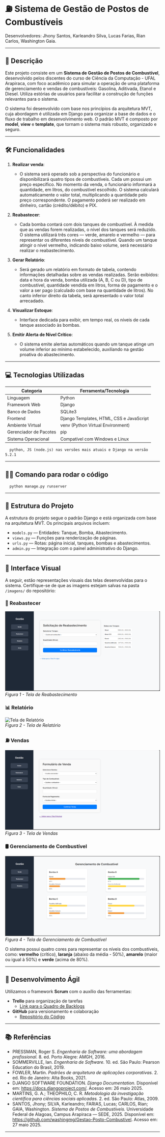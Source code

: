 # ⛽ Sistema de Gestão de Postos de Combustíveis

Desenvolvedores: Jhony Santos, Karleandro Silva, Lucas Farias, Rian Carlos, Washington Gaia.

---

## 📌 Descrição

Este projeto consiste em um **Sistema de Gestão de Postos de Combustível**, desenvolvido pelos discentes do curso de Ciência da Computação - UFAL Arapiraca, com foco acadêmico para simular a operação de uma plataforma de gerenciamento e vendas de combustíveis: Gasolina, Aditivada, Etanol e Diesel. Utiliza estórias de usuários para facilitar a construção de funções relevantes para o sistema.

O sistema foi desenvolvido com base nos princípios da arquitetura MVT, cuja abordagem é utilizada em Django para organizar a base de dados e o fluxo de trabalho em desenvolvimento web. O padrão MVT é composto por **model**, **view** e **template**, que tornam o sistema mais robusto, organizado e seguro.

---

## 🛠️ Funcionalidades

1. **Realizar venda**:
   - O sistema será operado sob a perspectiva do funcionário e disponibilizará quatro tipos de combustíveis. Cada um possui um preço específico. No momento da venda, o funcionário informará a quantidade, em litros, do combustível escolhido. O sistema calculará automaticamente o valor total, multiplicando a quantidade pelo preço correspondente. O pagamento poderá ser realizado em dinheiro, cartão (crédito/débito) e PIX.

2. **Reabastecer**:
   - Cada bomba contará com dois tanques de combustível. À medida que as vendas forem realizadas, o nível dos tanques será reduzido. O sistema utilizará três cores — verde, amarelo e vermelho — para representar os diferentes níveis de combustível. Quando um tanque atingir o nível vermelho, indicando baixo volume, será necessário realizar o reabastecimento.

3. **Gerar Relatório**:
   - Será gerado um relatório em formato de tabela, contendo informações detalhadas sobre as vendas realizadas. Serão exibidos: data e hora da venda, bomba utilizada (A, B, C ou D), tipo de combustível, quantidade vendida em litros, forma de pagamento e o valor a ser pago (calculado com base na quantidade de litros). No canto inferior direito da tabela, será apresentado o valor total arrecadado.

4. **Visualizar Estoque**:
   - Interface dedicada para exibir, em tempo real, os níveis de cada tanque associado às bombas.

5. **Emitir Alerta de Nível Crítico**:
   - O sistema emite alertas automáticos quando um tanque atinge um volume inferior ao mínimo estabelecido, auxiliando na gestão proativa do abastecimento.

---

## 💻 Tecnologias Utilizadas

| Categoria              | Ferramenta/Tecnologia                    |
|------------------------|------------------------------------------|
| Linguagem              | Python                                   |
| Framework Web          | Django                                   |
| Banco de Dados         | SQLite3                                  |
| Frontend               | Django Templates, HTML, CSS e JavaScript |
| Ambiente Virtual       | venv (Python Virtual Environment)        |
| Gerenciador de Pacotes | pip                                      |
| Sistema Operacional    | Compatível com Windows e Linux           |

      python, JS (node.js) nas versões mais atuais e Django na versão 5.2.1
---

## 👨‍💻 Comando para rodar o código

      python manage.py runserver

---

## 📂 Estrutura do Projeto

A estrutura do projeto segue o padrão Django e está organizada com base na arquitetura MVT. Os principais arquivos incluem:

- `models.py` — Entidades: Tanque, Bomba, Abastecimento.
- `views.py` — Funções para renderização de páginas.
- `urls.py` — Rotas: página inicial, tanques, bombas e abastecimentos.
- `admin.py` — Integração com o painel administrativo do Django.

---

## 📸 Interface Visual

A seguir, estão representações visuais das telas desenvolvidas para o sistema. Certifique-se de que as imagens estejam salvas na pasta `/imagens/` do repositório:

### 🔄 Reabastecer

![Tela de Reabastecimento](imagens/TelaReabastecimento.png)  
*Figura 1 - Tela de Reabastecimento*

### 📊 Relatório

![Tela de Relatório](imagens/TelaRelatóriodeVendas.png)  
*Figura 2 - Tela de Relatório*

### ⛽ Vendas

![Tela de Vendas](imagens/TelaVendas.png)  
*Figura 3 - Tela de Vendas*

### 🛢️ Gerenciamento de Combustível

![Tela de Gerenciamento de Combustível](imagens/TelaGerênciamentodeCombustível.png)  
*Figura 4 - Tela de Gerenciamento de Combustível*

O sistema possui quatro cores para representar os níveis dos combustíveis, como: **vermelho** (crítico), **laranja** (abaixo da média - 50%), **amarelo** (maior ou igual à 50%) e **verde** (acima de 80%).

---

## 🧪 Desenvolvimento Ágil

Utilizamos o framework **Scrum** com o auxílio das ferramentas:

- **Trello** para organização de tarefas
  - [Link para o Quadro de Backlogs](https://trello.com/b/6xl40rvk/sistema-de-gestao-de-posto-de-combustiveis)
- **GitHub** para versionamento e colaboração
  - [Repositório do Código](https://github.com/washingmg/Gestao-Posto-Combustivel)

---

## 📚 Referências

- PRESSMAN, Roger S. _Engenharia de Software: uma abordagem profissional._ 8. ed. Porto Alegre: AMGH, 2016.
- SOMMERVILLE, Ian. _Engenharia de Software._ 10. ed. São Paulo: Pearson Education do Brasil, 2019.
- FOWLER, Martin. _Padrões de arquitetura de aplicações corporativas._ 2. ed. Rio de Janeiro: Alta Books, 2021.
- DJANGO SOFTWARE FOUNDATION. _Django Documentation._ Disponível em: https://docs.djangoproject.com/. Acesso em: 26 maio 2025.
- MARTINS, G. A.; THEÓPHILO, C. R. _Metodologia da investigação científica para ciências sociais aplicadas._ 2. ed. São Paulo: Atlas, 2009.
- SANTOS, Jhony; SILVA, Karleandro; FARIAS, Lucas; CARLOS, Rian; GAIA, Washington. _Sistema de Postos de Combustíveis._ Universidade Federal de Alagoas, Campus Arapiraca — SEDE, 2025. Disponível em: https://github.com/washingmg/Gestao-Posto-Combustivel. Acesso em: 27 maio 2025.


---

